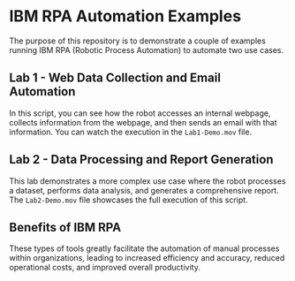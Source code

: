 # IBM RPA Automation Examples

The purpose of this repository is to demonstrate a couple of examples running IBM RPA (Robotic Process Automation) to automate two use cases.

## Lab 1 - Web Data Collection and Email Automation

In this script, you can see how the robot accesses an internal webpage, collects information from the webpage, and then sends an email with that information. You can watch the execution in the `Lab1-Demo.mov` file.

## Lab 2 - Data Processing and Report Generation

This lab demonstrates a more complex use case where the robot processes a dataset, performs data analysis, and generates a comprehensive report. The `Lab2-Demo.mov` file showcases the full execution of this script.

## Benefits of IBM RPA

These types of tools greatly facilitate the automation of manual processes within organizations, leading to increased efficiency and accuracy, reduced operational costs, and improved overall productivity.


